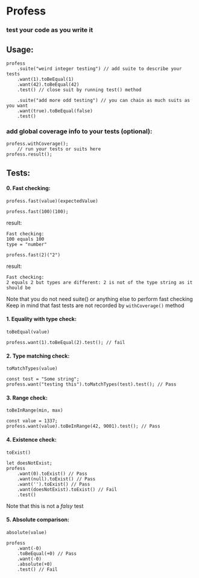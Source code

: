 # Profess  
### test your code as you write it

## Usage:  

```
profess
    .suite("weird integer testing") // add suite to describe your tests
    .want(1).toBeEqual(1)
    .want(42).toBeEqual(42)
    .test() // close suit by running test() method

    .suite("add more odd testing") // you can chain as much suits as you want
    .want(true).toBeEqual(false)
    .test()
```

### add global coverage info to your tests (optional):  

```
profess.withCoverage();
    // run your tests or suits here
profess.result();
```

## Tests:  

#### 0. Fast checking:  
`profess.fast(value)(expectedValue)`  
```
profess.fast(100)(100);
```   

result:
```
Fast checking:
100 equals 100
type = "number"
```
`profess.fast(2)("2")`

result:
```
Fast checking:
2 equals 2 but types are different: 2 is not of the type string as it should be
```  
Note that you do not need suite() or anything else to perform fast checking  
Keep in mind that fast tests are not recorded by `withCoverage()` method  

#### 1. Equality with type check:  
`toBeEqual(value)`  
```
profess.want(1).toBeEqual(2).test(); // fail  
```  

#### 2. Type matching check:  
`toMatchTypes(value)`  
```
const test = "Some string";
profess.want("testing this").toMatchTypes(test).test(); // Pass
```  
#### 3. Range check:  
`toBeInRange(min, max)`  
```
const value = 1337;
profess.want(value).toBeInRange(42, 9001).test(); // Pass
```  
#### 4. Existence check:  
`toExist()`  
```
let doesNotExist;
profess
    .want(0).toExist() // Pass
    .want(null).toExist() // Pass
    .want('').toExist() // Pass
    .want(doesNotExist).toExist() // Fail
    .test()
```  
Note that this is not a _falsy_ test  

#### 5. Absolute comparison:  
`absolute(value)`  
```
profess
    .want(-0)
    .toBeEqual(+0) // Pass
    .want(-0)
    .absolute(+0)
    .test() // Fail
```
